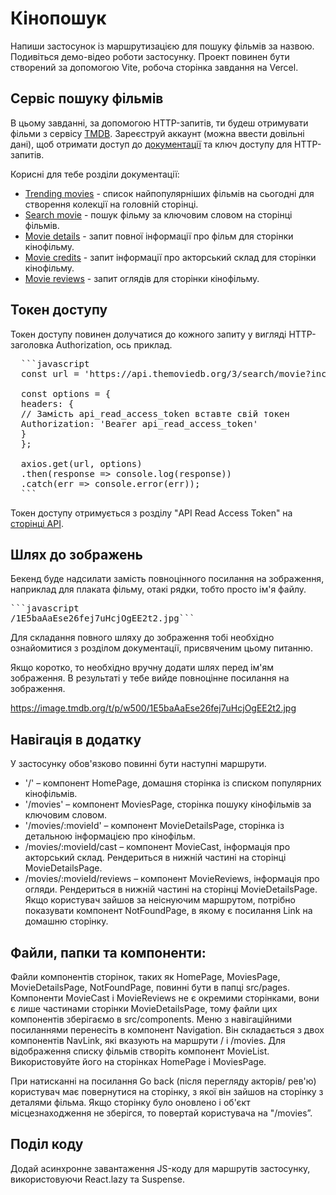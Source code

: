 # Кінопошук

Напиши застосунок із маршрутизацією для пошуку фільмів за назвою. Подивіться демо-відео роботи застосунку.
Проект повинен бути створений за допомогою Vite, робоча сторінка завдання на Vercel.

## Сервіс пошуку фільмів

В цьому завданні, за допомогою HTTP-запитів, ти будеш отримувати фільми з сервісу [TMDB](https://www.themoviedb.org/). Зареєструй аккаунт (можна ввести довільні дані), щоб отримати доступ до [документації](https://developer.themoviedb.org/docs/getting-started) та ключ доступу для HTTP-запитів.

Корисні для тебе розділи документації:

- [Trending movies](https://developer.themoviedb.org/reference/trending-movies) - список найпопулярніших фільмів на сьогодні для створення колекції на головній сторінці.
- [Search movie](https://developer.themoviedb.org/reference/search-movie) - пошук фільму за ключовим словом на сторінці фільмів.
- [Movie details](https://developer.themoviedb.org/reference/movie-details) - запит повної інформації про фільм для сторінки кінофільму.
- [Movie credits](https://developer.themoviedb.org/reference/movie-credits) - запит інформації про акторський склад для сторінки кінофільму.
- [Movie reviews](https://developer.themoviedb.org/reference/movie-reviews) - запит оглядів для сторінки кінофільму.

## Токен доступу

Токен доступу повинен долучатися до кожного запиту у вигляді HTTP-заголовка Authorization, ось приклад.

<pre>
  ```javascript
  const url = 'https://api.themoviedb.org/3/search/movie?include_adult=false&language=en-US&page=1';
  
  const options = {
  headers: {
  // Замість api_read_access_token вставте свій токен
  Authorization: 'Bearer api_read_access_token'
  }
  };
  
  axios.get(url, options)
  .then(response => console.log(response))
  .catch(err => console.error(err));
  ```
</pre>

Токен доступу отримується з розділу "API Read Access Token" на [сторінці API](https://www.themoviedb.org/settings/api).

## Шлях до зображень

Бекенд буде надсилати замість повноцінного посилання на зображення, наприклад для плаката фільму, отакі рядки, тобто просто ім'я файлу.

<pre>
```javascript 
/1E5baAaEse26fej7uHcjOgEE2t2.jpg```</pre>

Для складання повного шляху до зображення тобі необхідно ознайомитися з розділом документації, присвяченим цьому питанню.

Якщо коротко, то необхідно вручну додати шлях перед ім'ям зображення. В результаті у тебе вийде повноцінне посилання на зображення.

https://image.tmdb.org/t/p/w500/1E5baAaEse26fej7uHcjOgEE2t2.jpg

## Навігація в додатку

У застосунку обов'язково повинні бути наступні маршрути.

- '/' – компонент HomePage, домашня сторінка із списком популярних кінофільмів.
- '/movies' – компонент MoviesPage, сторінка пошуку кінофільмів за ключовим словом.
- '/movies/:movieId' – компонент MovieDetailsPage, сторінка із детальною інформацією про кінофільм.
- /movies/:movieId/cast – компонент MovieCast, інформація про акторський склад. Рендериться в нижній частині на сторінці MovieDetailsPage.
- /movies/:movieId/reviews – компонент MovieReviews, інформація про огляди. Рендериться в нижній частині на сторінці MovieDetailsPage.
  Якщо користувач зайшов за неіснуючим маршрутом, потрібно показувати компонент NotFoundPage, в якому є посилання Link на домашню сторінку.

## Файли, папки та компоненти:

Файли компонентів сторінок, таких як HomePage, MoviesPage, MovieDetailsPage, NotFoundPage, повинні бути в папці src/pages.
Компоненти MovieCast і MovieReviews не є окремими сторінками, вони є лише частинами сторінки MovieDetailsPage, тому файли цих компонентів зберігаємо в src/components.
Меню з навігаційними посиланнями перенесіть в компонент Navigation. Він складається з двох компонентів NavLink, які вказують на маршрути / і /movies.
Для відображення списку фільмів створіть компонент MovieList. Використовуйте його на сторінках HomePage і MoviesPage.

При натисканні на посилання Go back (після перегляду акторів/ рев'ю) користувач має повернутися на сторінку, з якої він зайшов на сторінку з деталями фільма. Якщо сторінку було оновлено і об'єкт місцезнаходження не зберігся, то повертай користувача на "/movies”.

## Поділ коду

Додай асинхронне завантаження JS-коду для маршрутів застосунку, використовуючи React.lazy та Suspense.
